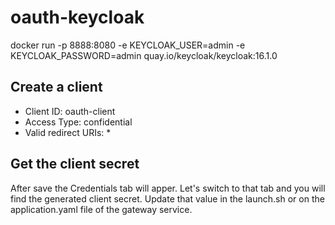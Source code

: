 # oauth-keycloak

docker run -p 8888:8080 -e KEYCLOAK_USER=admin -e KEYCLOAK_PASSWORD=admin quay.io/keycloak/keycloak:16.1.0

## Create a client
 - Client ID: oauth-client
 - Access Type: confidential
 - Valid redirect URIs: *

## Get the client secret
After save the Credentials tab will apper. Let's switch to that tab and you will find the generated client secret. Update that value in the launch.sh or on the application.yaml file of the gateway service. 
